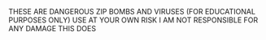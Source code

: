 
THESE ARE DANGEROUS ZIP BOMBS AND VIRUSES
(FOR EDUCATIONAL PURPOSES ONLY)
USE AT YOUR OWN RISK
I AM NOT RESPONSIBLE FOR ANY DAMAGE THIS DOES 
